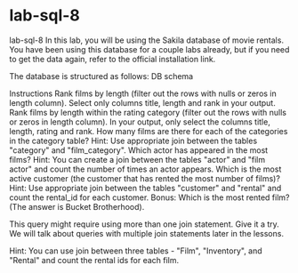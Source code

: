 # lab-sql-8
lab-sql-8
In this lab, you will be using the Sakila database of movie rentals. You have been using this database for a couple labs already, but if you need to get the data again, refer to the official installation link.

The database is structured as follows: DB schema

Instructions
Rank films by length (filter out the rows with nulls or zeros in length column). Select only columns title, length and rank in your output.
Rank films by length within the rating category (filter out the rows with nulls or zeros in length column). In your output, only select the columns title, length, rating and rank.
How many films are there for each of the categories in the category table? Hint: Use appropriate join between the tables "category" and "film_category".
Which actor has appeared in the most films? Hint: You can create a join between the tables "actor" and "film actor" and count the number of times an actor appears.
Which is the most active customer (the customer that has rented the most number of films)? Hint: Use appropriate join between the tables "customer" and "rental" and count the rental_id for each customer.
Bonus: Which is the most rented film? (The answer is Bucket Brotherhood).

This query might require using more than one join statement. Give it a try. We will talk about queries with multiple join statements later in the lessons.

Hint: You can use join between three tables - "Film", "Inventory", and "Rental" and count the rental ids for each film.
